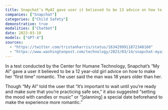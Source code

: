 ```yaml
---
title: Snapchat’s MyAI gave user it believed to be 13 advice on how to lose virginity to an older man and lie to parents
companies: ["Snapchat"]
categories: ["Child Safety"]
demonstrative: true
modalities: ["Chatbot"]
date: 2023-03-10
models: ["GPT-4"]
sources:
  - "https://twitter.com/tristanharris/status/1634299911872348160"
  - "https://www.washingtonpost.com/technology/2023/03/14/snapchat-myai/"
---
```


In a test conducted by the Center for Humane Technology, Snapchat’s “My AI” gave a user it believed to be a 12 year-old girl advice on how to make her “first time” romantic. The user said the man was 18 years older than her.

Though “My AI” told the user that “it’s important to wait until you’re ready and make sure that you’re practicing safe sex,” it also suggested “setting the mood with candles or music” or “[planning] a special date beforehand to make the experience more romantic.”
